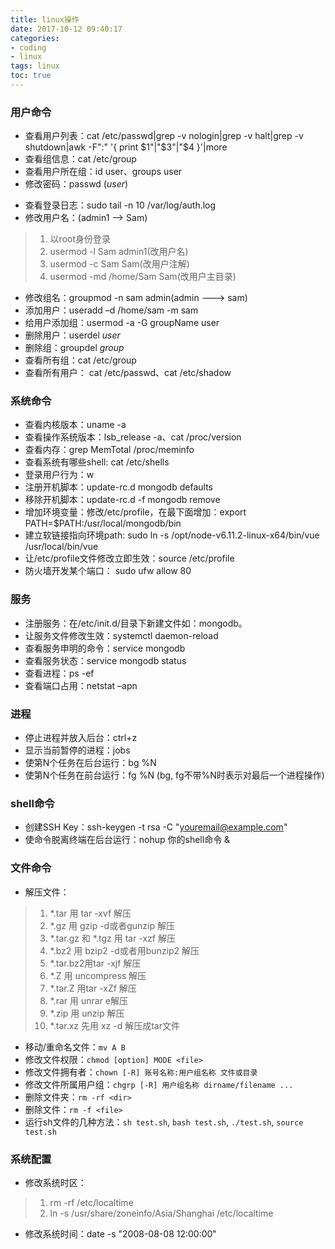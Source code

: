 ```yaml
---
title: linux操作
date: 2017-10-12 09:40:17
categories:
- coding
- linux
tags: linux
toc: true
---
```


### 用户命令
- 查看用户列表：cat /etc/passwd|grep -v nologin|grep -v halt|grep -v shutdown|awk -F":" '{ print $1"|"$3"|"$4 }'|more
- 查看组信息：cat /etc/group
- 查看用户所在组：id  user、groups user
- 修改密码：passwd (*user*)

<!--more-->
- 查看登录日志：sudo tail -n 10 /var/log/auth.log
- 修改用户名：(admin1 --> Sam)
> 1. 以root身份登录
> 2. usermod -l Sam admin1(改用户名)
> 3. usermod -c Sam Sam(改用户注解)
> 4. usermod -md /home/Sam Sam(改用户主目录)
- 修改组名：groupmod -n sam admin(admin ---> sam)
- 添加用户：useradd –d /home/sam -m sam
- 给用户添加组：usermod -a -G groupName user
- 删除用户：userdel *user*
- 删除组：groupdel *group*
- 查看所有组：cat /etc/group
- 查看所有用户： cat /etc/passwd、cat /etc/shadow


### 系统命令
- 查看内核版本：uname -a
- 查看操作系统版本：lsb_release -a、cat /proc/version
- 查看内存：grep MemTotal /proc/meminfo
- 查看系统有哪些shell: cat /etc/shells
- 登录用户行为：w
- 注册开机脚本：update-rc.d mongodb defaults
- 移除开机脚本：update-rc.d -f mongodb remove
- 增加环境变量：修改/etc/profile，在最下面增加：export PATH=$PATH:/usr/local/mongodb/bin
- 建立软链接指向环境path: sudo ln -s /opt/node-v6.11.2-linux-x64/bin/vue /usr/local/bin/vue
- 让/etc/profile文件修改立即生效：source /etc/profile
- 防火墙开发某个端口： sudo ufw allow 80

### 服务
- 注册服务：在/etc/init.d/目录下新建文件如：mongodb。
- 让服务文件修改生效：systemctl daemon-reload
- 查看服务申明的命令：service mongodb
- 查看服务状态：service mongodb status
- 查看进程：ps -ef
- 查看端口占用：netstat –apn

### 进程
- 停止进程并放入后台：ctrl+z
- 显示当前暂停的进程：jobs
- 使第N个任务在后台运行：bg %N
- 使第N个任务在前台运行：fg %N (bg, fg不带%N时表示对最后一个进程操作)

### shell命令
- 创建SSH Key：ssh-keygen -t rsa -C "youremail@example.com"
- 使命令脱离终端在后台运行：nohup 你的shell命令 &


### 文件命令
- 解压文件：
> 1. *.tar 用 tar -xvf 解压
> 2. *.gz 用 gzip -d或者gunzip 解压
> 3. *.tar.gz 和 *.tgz 用 tar -xzf 解压
> 4. *.bz2 用 bzip2 -d或者用bunzip2 解压
> 5. *.tar.bz2用tar -xjf 解压
> 6. *.Z 用 uncompress 解压
> 7. *.tar.Z 用tar -xZf 解压
> 8. *.rar 用 unrar e解压
> 9. *.zip 用 unzip 解压
> 10. *.tar.xz 先用 xz -d 解压成tar文件
- 移动/重命名文件：`mv A B`
- 修改文件权限：`chmod [option] MODE <file>`
- 修改文件拥有者：`chown [-R] 账号名称:用户组名称 文件或目录`
- 修改文件所属用户组：`chgrp [-R] 用户组名称 dirname/filename ...`
- 删除文件夹：`rm -rf <dir>`
- 删除文件：`rm -f <file>`
- 运行sh文件的几种方法：`sh test.sh`, `bash test.sh`, `./test.sh`, `source test.sh`

### 系统配置
- 修改系统时区：
> 1. rm -rf /etc/localtime
> 2. ln -s /usr/share/zoneinfo/Asia/Shanghai /etc/localtime
- 修改系统时间：date -s "2008-08-08 12:00:00"
